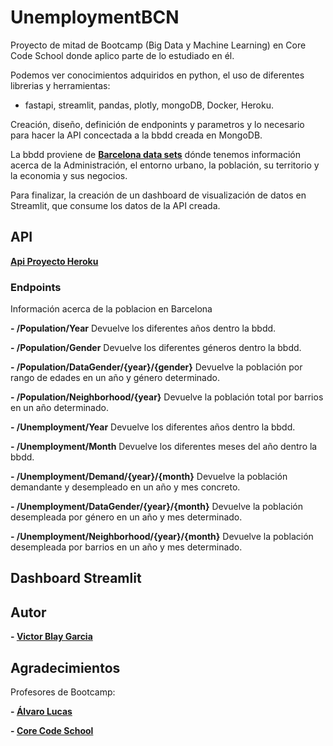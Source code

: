 # UnemploymentBCN

Proyecto de mitad de Bootcamp (Big Data y Machine Learning) en Core Code School donde aplico parte de lo estudiado en él.

Podemos ver conocimientos adquiridos en python, el uso de diferentes librerias y herramientas:
- fastapi, streamlit, pandas, plotly, mongoDB, Docker, Heroku.

Creación, diseño, definición de endponints y parametros y lo necesario para hacer la API concectada a la bbdd creada en MongoDB.

La bbdd proviene de **[Barcelona data sets](https://www.kaggle.com/xvivancos/barcelona-data-sets)** dónde tenemos información acerca de la Administración, el entorno urbano, la población, su territorio y la economia y sus negocios. 

Para finalizar, la creación de un dashboard de visualización de datos en Streamlit, que consume los datos de la API creada.

## API

**[Api Proyecto Heroku](https://api-test-bcn.herokuapp.com/)**

### Endpoints
Información acerca de la poblacion en Barcelona

**- /Population/Year**
Devuelve los diferentes años dentro la bbdd.

**- /Population/Gender**
Devuelve los diferentes géneros dentro la bbdd.

**- /Population/DataGender/{year}/{gender}**
Devuelve la población por rango de edades en un año y género determinado.

**- /Population/Neighborhood/{year}**
Devuelve la población total por barrios en un año determinado.

**- /Unemployment/Year**
Devuelve los diferentes años dentro la bbdd.

**- /Unemployment/Month**
Devuelve los diferentes meses del año dentro la bbdd.

**- /Unemployment/Demand/{year}/{month}**
Devuelve la población demandante y desempleado en un año y mes concreto.

**- /Unemployment/DataGender/{year}/{month}**
Devuelve la población desempleada por género en un año y mes determinado.

**- /Unemployment/Neighborhood/{year}/{month}**
Devuelve la población desempleada por barrios en un año y mes determinado.

## Dashboard Streamlit




## Autor

**- [Victor Blay Garcia](https://github.com/VictorBlay)**

## Agradecimientos

Profesores de Bootcamp:

**- [Álvaro Lucas](https://github.com/Alvaro-Lucas)**

**- [Core Code School](https://github.com/core-school/bdmlpt0122)**







